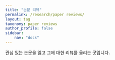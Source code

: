 ```yaml
---
title: "논문 리뷰"
permalink: /research/paper reviews/
layout: tag
taxonomy: paper reviews
author_profile: false
sidebar:
    nav: "docs"
---
```


관심 있는 논문을 읽고 그에 대한 리뷰를 올리는 곳입니다.